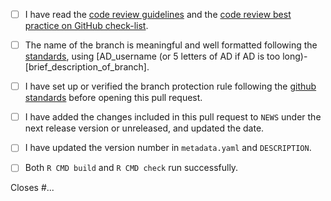 <!--- Please read each of the following items and confirm by replacing the [ ] with a [ ] --->

- [ ] I have read the [code review guidelines](https://uclahs-cds.atlassian.net/wiki/spaces/BOUTROSLAB/pages/3187646/Code+Review+Guidelines) and the [code review best practice on GitHub check-list](https://uclahs-cds.atlassian.net/wiki/spaces/BOUTROSLAB/pages/3189956/Code+Review+Best+Practice+on+GitHub+-+Check+List).

- [ ] The name of the branch is meaningful and well formatted following the [standards](https://uclahs-cds.atlassian.net/wiki/spaces/BOUTROSLAB/pages/3189956/Code+Review+Best+Practice+on+GitHub+-+Check+List), using \[AD_username (or 5 letters of AD if AD is too long)-\[brief_description_of_branch].

- [ ] I have set up or verified the branch protection rule following the [github standards](https://uclahs-cds.atlassian.net/wiki/spaces/BOUTROSLAB/pages/3190380/GitHub+Standards#GitHubStandards-Branchprotectionrule) before opening this pull request.

- [ ] I have added the changes included in this pull request to `NEWS` under the next release version or unreleased, and updated the date.

- [ ] I have updated the version number in `metadata.yaml` and `DESCRIPTION`.

- [ ] Both `R CMD build` and `R CMD check` run successfully.

<!--- Briefly describe the changes included in this pull request and the test cases below
 !--- starting with 'Closes #...' if appropriate --->

Closes #...
